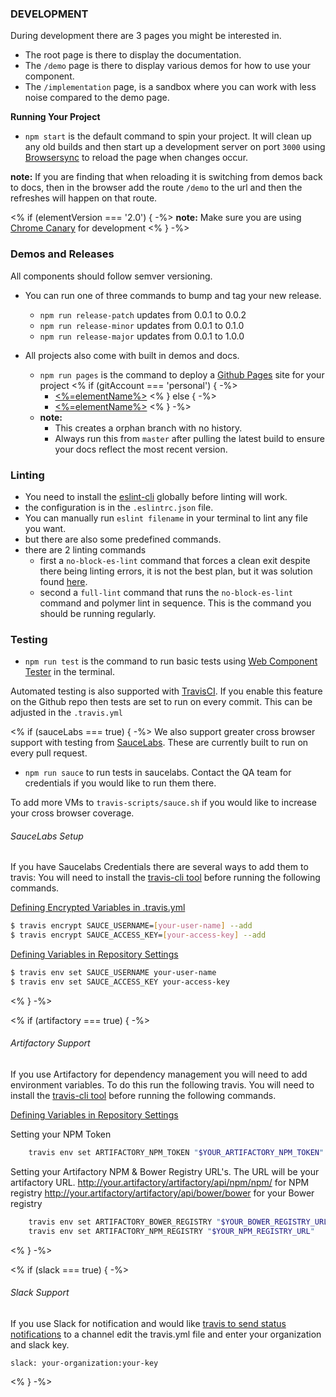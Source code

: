 ### DEVELOPMENT

During development there are 3 pages you might be interested in.
 - The root page is there to display the documentation.
 - The `/demo` page is there to display various demos for how to use your component.
 - The `/implementation` page, is a sandbox where you can work with less noise compared to the demo page.

**Running Your Project**

 - `npm start` is the default command to spin your project. It will clean up any old builds
 and then start up a development server on port `3000`  using [Browsersync](https://www.browsersync.io/) to reload the page when changes occur.

**note:** If you are finding that when reloading it is switching from demos back to docs, then in the browser add the route `/demo` to the url and then the refreshes will happen on that route.

<% if (elementVersion === '2.0') { -%>
 **note:** Make sure you are using [Chrome Canary](https://www.google.com/chrome/browser/canary.html) for development
<% } -%>
### Demos and Releases

All components should follow semver versioning.

- You can run one of three commands to bump and tag your new release.
  - `npm run release-patch` updates from 0.0.1 to 0.0.2
  - `npm run release-minor` updates from 0.0.1 to 0.1.0
  - `npm run release-major` updates from 0.0.1 to 1.0.0

- All projects also come with built in demos and docs.
  - `npm run pages` is the command to deploy a [Github Pages](https://pages.github.com/) site for your project
<% if (gitAccount === 'personal') { -%>
    - [<%=elementName%>](https://<%=orgName%>.github.io/<%=elementName%>)
<% } else { -%>
    - [<%=elementName%>](https://<%=gitRoot%>.com/pages/<%=orgName%>/<%=elementName%>)
<% } -%>
  - **note:**
    - This creates a orphan branch with no history.
    - Always run this from `master` after pulling the latest build to ensure your docs reflect the most recent version.

### Linting
- You need to install the [eslint-cli](https://www.npmjs.com/package/eslint-cli) globally before linting will work. 
- the configuration is in the `.eslintrc.json` file. 
- You can manually run `eslint filename` in your terminal to lint any file you want.
- but there are also some predefined commands. 
- there are 2 linting commands
  - first a `no-block-es-lint` command that forces a clean exit despite there being linting errors, it is not the best plan, but it was solution found [here](https://github.com/eslint/eslint/issues/2409#issuecomment-103768546).
  - second a `full-lint` command that runs the `no-block-es-lint` command and polymer lint in sequence. This is the command you should be running regularly. 

### Testing
- `npm run test` is the command to run basic tests using [Web Component Tester](https://github.com/Polymer/web-component-tester) in the terminal.

Automated testing is also supported with [TravisCI](https://travis-ci.org/getting_started). If you enable this feature on the Github repo then tests are set to run on every commit. This can be adjusted in the `.travis.yml`

<% if (sauceLabs === true) { -%>
We also support greater cross browser support with testing from [SauceLabs](https://saucelabs.com/). These are currently built to run on every pull request.

- `npm run sauce` to run tests in saucelabs. Contact the QA team for credentials if you would like to run them there.

To add more VMs to `travis-scripts/sauce.sh` if you would like to increase your cross browser coverage.

###### SauceLabs Setup

If you have Saucelabs Credentials there are several ways to add them to travis:
You will need to install the [travis-cli tool](https://github.com/travis-ci/travis.rb) before running the following commands.

[Defining Encrypted Variables in .travis.yml](https://docs.travis-ci.com/user/environment-variables/#Defining-encrypted-variables-in-.travis.yml)

```bash
$ travis encrypt SAUCE_USERNAME=[your-user-name] --add
$ travis encrypt SAUCE_ACCESS_KEY=[your-access-key] --add
```

[Defining Variables in Repository Settings](https://docs.travis-ci.com/user/environment-variables/#Defining-Variables-in-Repository-Settings)

```bash
$ travis env set SAUCE_USERNAME your-user-name
$ travis env set SAUCE_ACCESS_KEY your-access-key
```
<% } -%>

<% if (artifactory === true) { -%>
###### Artifactory Support

If you use Artifactory for dependency management you will need to add environment variables.  To do this run the following travis.  You will need to install the [travis-cli tool](https://github.com/travis-ci/travis.rb) before running the following commands.

[Defining Variables in Repository Settings](https://docs.travis-ci.com/user/environment-variables/#Defining-Variables-in-Repository-Settings)

Setting your NPM Token
```bash
    travis env set ARTIFACTORY_NPM_TOKEN "$YOUR_ARTIFACTORY_NPM_TOKEN"
```

Setting your Artifactory NPM & Bower Registry URL's.  The URL will be your artifactory URL.
http://your.artifactory/artifactory/api/npm/npm/ for NPM registry
http://your.artifactory/artifactory/api/bower/bower for your Bower registry

```bash
    travis env set ARTIFACTORY_BOWER_REGISTRY "$YOUR_BOWER_REGISTRY_URL"
    travis env set ARTIFACTORY_NPM_REGISTRY "$YOUR_NPM_REGISTRY_URL"
```

<% } -%>

<% if (slack === true) { -%>
###### Slack Support

If you use Slack for notification and would like [travis to send status notifications](https://docs.travis-ci.com/user/notifications/#configuring-slack-notifications) to a channel edit the travis.yml file and enter your organization and slack key.

```
slack: your-organization:your-key
```
<% } -%>